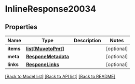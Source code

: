# InlineResponse20034

## Properties
Name | Type | Description | Notes
------------ | ------------- | ------------- | -------------
**items** | [**list[MuvetoPmt]**](MuvetoPmt.md) |  | [optional] 
**meta** | [**ResponeMetadata**](ResponeMetadata.md) |  | [optional] 
**links** | [**ResponeLinks**](ResponeLinks.md) |  | [optional] 

[[Back to Model list]](../README.md#documentation-for-models) [[Back to API list]](../README.md#documentation-for-api-endpoints) [[Back to README]](../README.md)


